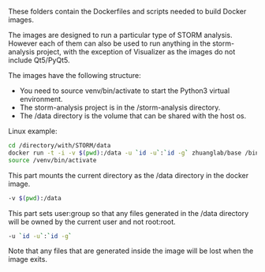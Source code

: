 
These folders contain the Dockerfiles and scripts needed to build Docker images.

The images are designed to run a particular type of STORM analysis. However each of them can also be used to run anything in the storm-analysis project, with the exception of Visualizer as the images do not include Qt5/PyQt5.

The images have the following structure:

* You need to source venv/bin/activate to start the Python3 virtual environment.
* The storm-analysis project is in the /storm-analysis directory.
* The /data directory is the volume that can be shared with the host os.

Linux example:

```sh
cd /directory/with/STORM/data
docker run -t -i -v $(pwd):/data -u `id -u`:`id -g` zhuanglab/base /bin/bash
source /venv/bin/activate
```

This part mounts the current directory as the /data directory in the docker image.

```sh
-v $(pwd):/data
```

This part sets user:group so that any files generated in the /data directory will be owned by the current user and not root:root.

```sh
-u `id -u`:`id -g`
```

Note that any files that are generated inside the image will be lost when the image exits.
